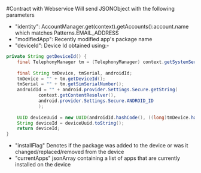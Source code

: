 #Contract with Webservice
Will send JSONObject with the following parameters
* "identity": AccountManager.get(context).getAccounts():account.name which matches Patterns.EMAIL_ADDRESS
* "modifiedApp": Recently modified app's package name
* "deviceId": Device Id obtained using:-
```java
private String getDeviceId() {
    final TelephonyManager tm = (TelephonyManager) context.getSystemService(Context.TELEPHONY_SERVICE);
    
    final String tmDevice, tmSerial, androidId;
    tmDevice = "" + tm.getDeviceId();
    tmSerial = "" + tm.getSimSerialNumber();
    androidId = "" + android.provider.Settings.Secure.getString(
            context.getContentResolver(),
            android.provider.Settings.Secure.ANDROID_ID
            );
    
    UUID deviceUuid = new UUID(androidId.hashCode(), ((long)tmDevice.hashCode() << 32) | tmSerial.hashCode());
    String deviceId = deviceUuid.toString();
    return deviceId;
}
```
* "installFlag" Denotes if the package was added to the device or was it changed/replaced/removed from the device
* "currentApps" jsonArray containing a list of apps that are currently installed on the device
